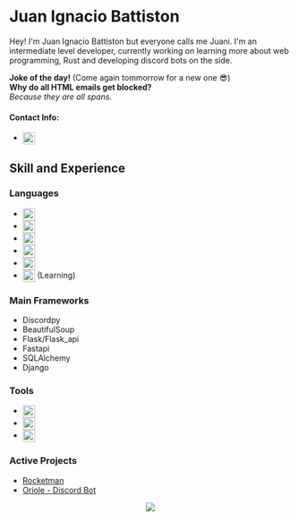 # Juan Ignacio Battiston

Hey! I'm Juan Ignacio Battiston but everyone calls me Juani. I'm an intermediate level developer, currently working on learning more about web programming, Rust and developing discord bots on the side.

<b>Joke of the day!</b> (Come again tommorrow for a new one 😎)<br><b>Why do all HTML emails get blocked?</b><br><i>Because they are all spans.</i>

#### Contact Info:

- [<img align="center" width="22px" src="https://upload.wikimedia.org/wikipedia/commons/thumb/7/7e/Gmail_icon_%282020%29.svg/1280px-Gmail_icon_%282020%29.svg.png" style="max-width: 100%;">](mailto:juan.i.b02@hotmail.com)

## Skill and Experience

### Languages

- <img align="center" width="22px" src="https://raw.githubusercontent.com/jmnote/z-icons/master/svg/python.svg" style="max-width: 100%;">
- <img align="center" width="22px" src="https://cdn-icons-png.flaticon.com/512/919/919827.png" style="max-width: 100%;">
- <img align="center" width="22px" src="https://cdn-icons-png.flaticon.com/512/919/919826.png" style="max-width: 100%;">
- <img align="center" width="22px" src="https://e7.pngegg.com/pngimages/747/798/png-clipart-mysql-mysql.png" style="max-width: 100%;">
- <img align="center" width="22px" src="https://raw.githubusercontent.com/jmnote/z-icons/master/svg/javascript.svg" style="max-width: 100%;">
- <img align="center" width="22px" src="https://raw.githubusercontent.com/jmnote/z-icons/master/svg/cpp.svg" style="max-width: 100%;"> (Learning)

### Main Frameworks

- Discordpy
- BeautifulSoup
- Flask/Flask_api
- Fastapi
- SQLAlchemy
- Django

### Tools

- <img align="center" width="22px" src="https://upload.wikimedia.org/wikipedia/commons/thumb/2/2d/Visual_Studio_Code_1.18_icon.svg/1200px-Visual_Studio_Code_1.18_icon.svg.png" style="max-width: 100%;">
- <img align="center" width="22px" src="https://iconape.com/wp-content/png_logo_vector/git-icon.png" style="max-width: 100%;">
- <img align="center" width="22px" src="https://upload.wikimedia.org/wikipedia/commons/thumb/9/93/Amazon_Web_Services_Logo.svg/1280px-Amazon_Web_Services_Logo.svg.png" style="max-width: 100%;">

### Active Projects

- [Rocketman](https://github.com/Batucho/Rocketman)
- [Oriole - Discord Bot](https://github.com/Batucho/Oriole-DiscordBot)

<p align="center"> <img src="https://github-readme-stats.vercel.app/api?username=JuaniBattiston&theme=dark&title_color=00bfff&border_radius=10&border_color=00bfff&bg_color=232323" />

